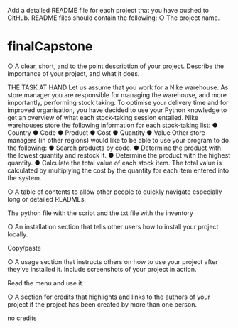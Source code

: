 Add a detailed README file for each project that you have pushed to GitHub. README files should contain the following:
○ The project name.

# finalCapstone


○ A clear, short, and to the point description of your project. Describe the importance of your project, and what it does.

THE TASK AT HAND
Let us assume that you work for a Nike warehouse. As store manager you are responsible for managing the warehouse, and more importantly, performing stock taking. To optimise your delivery time and for improved organisation, you have decided to use your Python knowledge to get an overview of what each stock-taking session entailed.
Nike warehouses store the following information for each stock-taking list: ● Country
● Code
● Product ● Cost
● Quantity ● Value
Other store managers (in other regions) would like to be able to use your program to do the following:
● Search products by code.
● Determine the product with the lowest quantity and restock it.
● Determine the product with the highest quantity.
● Calculate the total value of each stock item. The total value is calculated by
multiplying the cost by the quantity for each item entered into the system.

○ A table of contents to allow other people to quickly navigate especially long or detailed READMEs.

The python file with the script and the txt file with the inventory

○ An installation section that tells other users how to install your project locally.

Copy/paste

○ A usage section that instructs others on how to use your project after they’ve installed it. Include screenshots of your project in action.

Read the menu and use it.

○ A section for credits that highlights and links to the authors of your project if the project has been created by more than one person.

no credits
